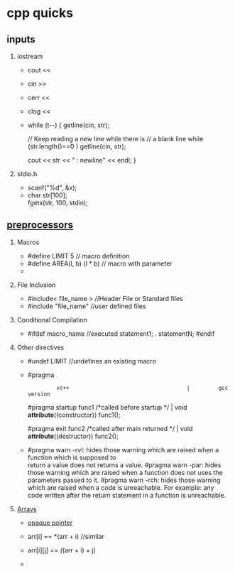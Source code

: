 # cpp quicks
## inputs
1. iostream
     * cout <<
     * cin >>
     * cerr <<
     * clog <<
     * while (t--) 
       { 
        getline(cin, str); 
  
        // Keep reading a new line while there is 
        // a blank line 
        while (str.length()==0 ) 
            getline(cin, str); 
  
        cout << str << " : newline" << endl; 
       } 

2. stdio.h
    * scanf("%d", &x); 
    *  char str[100];  
        fgets(str, 100, stdin);   

## [preprocessors](https://www.geeksforgeeks.org/cc-preprocessors/)    
1. Macros
     * #define LIMIT 5                       // macro definition 
     * #define AREA(l, b) (l * b)            // macro with parameter 
     *
2. File Inclusion
     * #include< file_name > //Header File or Standard files
     * #include "file_name" //user defined files

3. Conditional Compilation
     * #ifdef macro_name    //executed
          statement1;
          .
          statementN;
       #endif

4. Other directives
    
    * #undef LIMIT         //undefines an existing macro  

    * #pragma 

                   vc++                                     |         gcc version
      #pragma startup func1 /*called before startup */      |         void __attribute__((constructor)) func1(); 
      
      #pragma exit func2    /*called after main returned */ |        void __attribute__((destructor)) func2(); 
    
    * #pragma warn -rvl: hides those warning which are raised when a function which is supposed to  
      return a value does not returns a value.
      #pragma warn -par:  hides those warning which are raised when a function does not uses the parameters passed to it.
      #pragma warn -rch:  hides those warning which are raised when a code is unreachable. For example: any code written after the return statement in a function is unreachable.


5. [Arrays](http://www.geeksforgeeks.org/arrays-in-c-language-set-1-introduction/)
    
    * [opaque pointer](https://www.geeksforgeeks.org/opaque-pointer/)
    
    * arr[i]     ==  *(arr + i)           //similar
    * arr[i][j]  ==  *(*(arr + i) + j)
    *